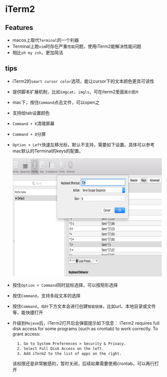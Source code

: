 # iTerm2

## Features

* macos上取代`Terminal`的一个利器
* Terminal上跑`vim`时存在严重`性能`问题，使用iTerm2能解决性能问题
* 相比`oh my zsh`，更加简洁


## tips

* iTerm2的`smart cursor color`选项，能让cursor下的文本颜色更具可读性
* 提供脚本扩展机制，比如`imgcat`、`imgls`，可在iterm2里面`展示图片`
* mac下，按住`Command`点击文件，可以open之
* 支持给tab设置颜色 
* `Command + K`清理屏幕
* `Command + D`分屏
* `Option + Left`快速左移光标，默认不支持，需要如下设置。具体可以参考mac默认的Terminal的keys的配置。
    
    <img src="./img/iterm2-keys-option-left.png" height="380">
    
* 按住`Option + Command`同时鼠标选择，可以按矩形选择
* 按住`Command`，支持多段文本的选择
* 按住`Command`，`指针`下方文本会进行创建`智能链接`，比如url、本地目录或文件等，能快捷打开
* 升级到`Mojave`后，iTerm2打开后会弹窗提示如下信息：
        iTerm2 requires full disk access for some programs (such as crontab) to work correctly.
        To grant access:

        1. Go to System Preferences > Security & Privacy.
        2. Select Full Disk Access on the left.
        3. Add iTerm2 to the list of apps on the right.
    该权限还是非常敏感的，暂时关闭，后续如果需要使用crontab，可以再行打开

